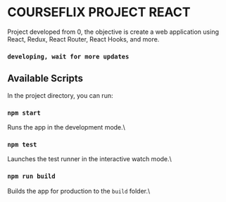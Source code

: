 # COURSEFLIX PROJECT REACT

Project developed from 0, the objective is create a web application using React, Redux, React Router, React Hooks, and more.

### `developing, wait for more updates`

## Available Scripts

In the project directory, you can run:

### `npm start`

Runs the app in the development mode.\

### `npm test`

Launches the test runner in the interactive watch mode.\

### `npm run build`

Builds the app for production to the `build` folder.\

